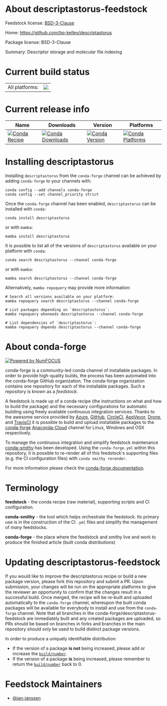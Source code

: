 About descriptastorus-feedstock
===============================

Feedstock license: [BSD-3-Clause](https://github.com/conda-forge/descriptastorus-feedstock/blob/main/LICENSE.txt)

Home: https://github.com/bp-kelley/descriptastorus

Package license: BSD-3-Clause

Summary: Descriptor storage and molecular file indexing

Current build status
====================


<table><tr><td>All platforms:</td>
    <td>
      <a href="https://dev.azure.com/conda-forge/feedstock-builds/_build/latest?definitionId=19826&branchName=main">
        <img src="https://dev.azure.com/conda-forge/feedstock-builds/_apis/build/status/descriptastorus-feedstock?branchName=main">
      </a>
    </td>
  </tr>
</table>

Current release info
====================

| Name | Downloads | Version | Platforms |
| --- | --- | --- | --- |
| [![Conda Recipe](https://img.shields.io/badge/recipe-descriptastorus-green.svg)](https://anaconda.org/conda-forge/descriptastorus) | [![Conda Downloads](https://img.shields.io/conda/dn/conda-forge/descriptastorus.svg)](https://anaconda.org/conda-forge/descriptastorus) | [![Conda Version](https://img.shields.io/conda/vn/conda-forge/descriptastorus.svg)](https://anaconda.org/conda-forge/descriptastorus) | [![Conda Platforms](https://img.shields.io/conda/pn/conda-forge/descriptastorus.svg)](https://anaconda.org/conda-forge/descriptastorus) |

Installing descriptastorus
==========================

Installing `descriptastorus` from the `conda-forge` channel can be achieved by adding `conda-forge` to your channels with:

```
conda config --add channels conda-forge
conda config --set channel_priority strict
```

Once the `conda-forge` channel has been enabled, `descriptastorus` can be installed with `conda`:

```
conda install descriptastorus
```

or with `mamba`:

```
mamba install descriptastorus
```

It is possible to list all of the versions of `descriptastorus` available on your platform with `conda`:

```
conda search descriptastorus --channel conda-forge
```

or with `mamba`:

```
mamba search descriptastorus --channel conda-forge
```

Alternatively, `mamba repoquery` may provide more information:

```
# Search all versions available on your platform:
mamba repoquery search descriptastorus --channel conda-forge

# List packages depending on `descriptastorus`:
mamba repoquery whoneeds descriptastorus --channel conda-forge

# List dependencies of `descriptastorus`:
mamba repoquery depends descriptastorus --channel conda-forge
```


About conda-forge
=================

[![Powered by
NumFOCUS](https://img.shields.io/badge/powered%20by-NumFOCUS-orange.svg?style=flat&colorA=E1523D&colorB=007D8A)](https://numfocus.org)

conda-forge is a community-led conda channel of installable packages.
In order to provide high-quality builds, the process has been automated into the
conda-forge GitHub organization. The conda-forge organization contains one repository
for each of the installable packages. Such a repository is known as a *feedstock*.

A feedstock is made up of a conda recipe (the instructions on what and how to build
the package) and the necessary configurations for automatic building using freely
available continuous integration services. Thanks to the awesome service provided by
[Azure](https://azure.microsoft.com/en-us/services/devops/), [GitHub](https://github.com/),
[CircleCI](https://circleci.com/), [AppVeyor](https://www.appveyor.com/),
[Drone](https://cloud.drone.io/welcome), and [TravisCI](https://travis-ci.com/)
it is possible to build and upload installable packages to the
[conda-forge](https://anaconda.org/conda-forge) [Anaconda-Cloud](https://anaconda.org/)
channel for Linux, Windows and OSX respectively.

To manage the continuous integration and simplify feedstock maintenance
[conda-smithy](https://github.com/conda-forge/conda-smithy) has been developed.
Using the ``conda-forge.yml`` within this repository, it is possible to re-render all of
this feedstock's supporting files (e.g. the CI configuration files) with ``conda smithy rerender``.

For more information please check the [conda-forge documentation](https://conda-forge.org/docs/).

Terminology
===========

**feedstock** - the conda recipe (raw material), supporting scripts and CI configuration.

**conda-smithy** - the tool which helps orchestrate the feedstock.
                   Its primary use is in the construction of the CI ``.yml`` files
                   and simplify the management of *many* feedstocks.

**conda-forge** - the place where the feedstock and smithy live and work to
                  produce the finished article (built conda distributions)


Updating descriptastorus-feedstock
==================================

If you would like to improve the descriptastorus recipe or build a new
package version, please fork this repository and submit a PR. Upon submission,
your changes will be run on the appropriate platforms to give the reviewer an
opportunity to confirm that the changes result in a successful build. Once
merged, the recipe will be re-built and uploaded automatically to the
`conda-forge` channel, whereupon the built conda packages will be available for
everybody to install and use from the `conda-forge` channel.
Note that all branches in the conda-forge/descriptastorus-feedstock are
immediately built and any created packages are uploaded, so PRs should be based
on branches in forks and branches in the main repository should only be used to
build distinct package versions.

In order to produce a uniquely identifiable distribution:
 * If the version of a package **is not** being increased, please add or increase
   the [``build/number``](https://docs.conda.io/projects/conda-build/en/latest/resources/define-metadata.html#build-number-and-string).
 * If the version of a package **is** being increased, please remember to return
   the [``build/number``](https://docs.conda.io/projects/conda-build/en/latest/resources/define-metadata.html#build-number-and-string)
   back to 0.

Feedstock Maintainers
=====================

* [@jan-janssen](https://github.com/jan-janssen/)


